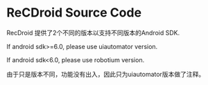 # ReCDroid Source Code
RecDroid 提供了2个不同的版本以支持不同版本的Android SDK.

If android sdk>=6.0, please use uiautomator version.

If android sdk<6.0, please use robotium version.

由于只是版本不同，功能没有出入，因此只为uiautomator版本做了注释。

